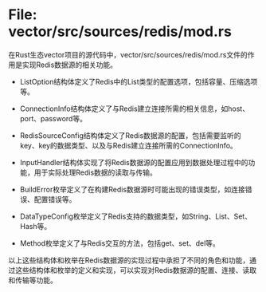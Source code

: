 # File: vector/src/sources/redis/mod.rs

在Rust生态vector项目的源代码中，vector/src/sources/redis/mod.rs文件的作用是实现Redis数据源的相关功能。

- ListOption结构体定义了Redis中的List类型的配置选项，包括容量、压缩选项等。
- ConnectionInfo结构体定义了与Redis建立连接所需的相关信息，如host、port、password等。
- RedisSourceConfig结构体定义了Redis数据源的配置，包括需要监听的key、key的数据类型、以及与Redis建立连接所需的ConnectionInfo。
- InputHandler结构体实现了将Redis数据源的配置应用到数据处理过程中的功能，用于实际处理Redis数据的读取与传输。

- BuildError枚举定义了在构建Redis数据源时可能出现的错误类型，如连接错误、配置错误等。
- DataTypeConfig枚举定义了Redis支持的数据类型，如String、List、Set、Hash等。
- Method枚举定义了与Redis交互的方法，包括get、set、del等。

以上这些结构体和枚举在Redis数据源的实现过程中承担了不同的角色和功能，通过这些结构体和枚举的定义和实现，可以实现对Redis数据源的配置、连接、读取和传输等功能。

